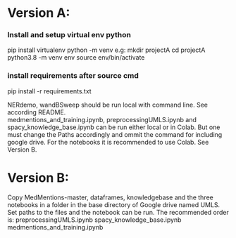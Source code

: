 # Version A: 
### Install and setup virtual env python
pip install virtualenv
python<version> -m venv <virtual-environment-name>
e.g:
 mkdir projectA
 cd projectA
 python3.8 -m venv env
source env/bin/activate

### install requirements after source cmd
pip install -r requirements.txt

NERdemo, wandBSweep should be run local with command line. See according README. \
medmentions_and_training.ipynb, preprocessingUMLS.ipynb and spacy_knowledge_base.ipynb can be run either local or in Colab. But one must change the Paths accordingly and ommit the command for including google drive. For the notebooks it is recommended to use Colab. See Version B.

# Version B: 
Copy MedMentions-master, dataframes, knowledgebase and the three notebooks in a folder in the base directory of Google drive named UMLS.
Set paths to the files and the notebook can be run. The recommended order is:
preprocessingUMLS.ipynb
spacy_knowledge_base.ipynb
medmentions_and_training.ipynb

